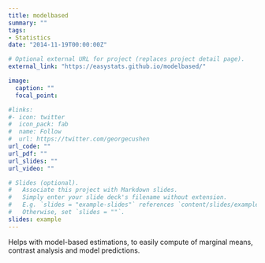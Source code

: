 ```yaml
---
title: modelbased
summary: ""
tags:
- Statistics
date: "2014-11-19T00:00:00Z"

# Optional external URL for project (replaces project detail page).
external_link: "https://easystats.github.io/modelbased/"

image:
  caption: ""
  focal_point:

#links:
#- icon: twitter
#  icon_pack: fab
#  name: Follow
#  url: https://twitter.com/georgecushen
url_code: ""
url_pdf: ""
url_slides: ""
url_video: ""

# Slides (optional).
#   Associate this project with Markdown slides.
#   Simply enter your slide deck's filename without extension.
#   E.g. `slides = "example-slides"` references `content/slides/example-slides.md`.
#   Otherwise, set `slides = ""`.
slides: example
---
```


Helps with model-based estimations, to easily compute of marginal means, contrast analysis and model predictions.